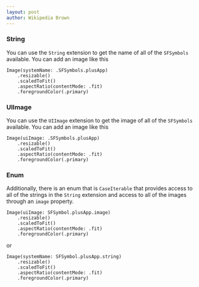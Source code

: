```yaml
---
layout: post
author: Wikipedia Brown
---
```


### String
You can use the `String` extension to get the name of all of the `SFSymbols` available. You can add an image like this
```
Image(systemName: .SFSymbols.plusApp)
    .resizable()
    .scaledToFit()
    .aspectRatio(contentMode: .fit)
    .foregroundColor(.primary)
```

### UIImage
You can use the `UIImage` extension to get the image of all of the `SFSymbols` available. You can add an image like this
```
Image(uiImage: .SFSymbols.plusApp)
    .resizable()
    .scaledToFit()
    .aspectRatio(contentMode: .fit)
    .foregroundColor(.primary)
```

### Enum
Additionally, there is an enum that is `CaseIterable` that provides access to all of the strings in the `String` extension and access to all of the images through an `image` property.
```
Image(uiImage: SFSymbol.plusApp.image)
    .resizable()
    .scaledToFit()
    .aspectRatio(contentMode: .fit)
    .foregroundColor(.primary)
```

or 

```
Image(systemName: SFSymbol.plusApp.string)
    .resizable()
    .scaledToFit()
    .aspectRatio(contentMode: .fit)
    .foregroundColor(.primary)
```